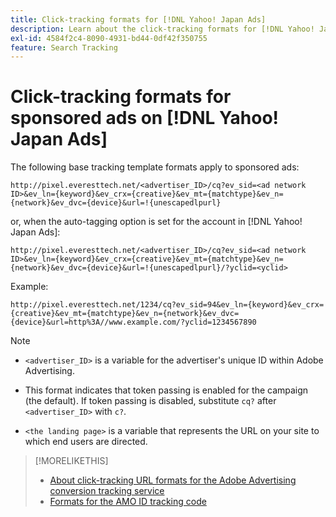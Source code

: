 ```yaml
---
title: Click-tracking formats for [!DNL Yahoo! Japan Ads]
description: Learn about the click-tracking formats for [!DNL Yahoo! Japan Ads] accounts.
exl-id: 4584f2c4-8090-4931-bd44-0df42f350755
feature: Search Tracking
---
```

# Click-tracking formats for sponsored ads on [!DNL Yahoo! Japan Ads]

The following base tracking template formats apply to sponsored ads:

`http://pixel.everesttech.net/<advertiser_ID>/cq?ev_sid=<ad network ID>&ev_ln={keyword}&ev_crx={creative}&ev_mt={matchtype}&ev_n={network}&ev_dvc={device}&url=!{unescapedlpurl}`

or, when the auto-tagging option is set for the account in [!DNL Yahoo! Japan Ads]:

`http://pixel.everesttech.net/<advertiser_ID>/cq?ev_sid=<ad network ID>&ev_ln={keyword}&ev_crx={creative}&ev_mt={matchtype}&ev_n={network}&ev_dvc={device}&url=!{unescapedlpurl}/?yclid=<yclid>`

Example:

`http://pixel.everesttech.net/1234/cq?ev_sid=94&ev_ln={keyword}&ev_crx={creative}&ev_mt={matchtype}&ev_n={network}&ev_dvc={device}&url=http%3A//www.example.com/?yclid=1234567890`

>[!NOTE]
>
>* `<advertiser_ID>` is a variable for the advertiser's unique ID within Adobe Advertising.
>
>* This format indicates that token passing is enabled for the campaign (the default). If token passing is disabled, substitute `cq?` after `<advertiser_ID>` with `c?`.
>
>* `<the landing page>` is a variable that represents the URL on your site to which end users are directed.

>[!MORELIKETHIS]
>
>* [About click-tracking URL formats for the Adobe Advertising conversion tracking service](formats-click-tracking-about.md)
>* [Formats for the AMO ID tracking code](skwcid-tracking-parameter.md)
